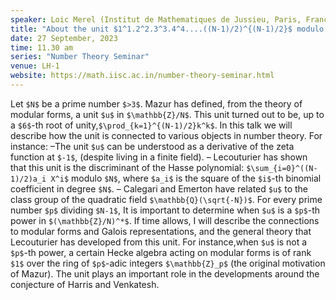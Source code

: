 ```yaml
---
speaker: Loic Merel (Institut de Mathematiques de Jussieu, Paris, France)
title: "About the unit $1^1.2^2.3^3.4^4....((N-1)/2)^{(N-1)/2}$ modulo a prime number $N$ "
date: 27 September, 2023
time: 11.30 am
series: "Number Theory Seminar"
venue: LH-1
website: https://math.iisc.ac.in/number-theory-seminar.html
---
```


Let `$N$` be a prime number `$>3$`. Mazur has defined, from the theory of modular forms, a unit `$u$` in `$\mathbb{Z}/N$`. This unit turned out to be, up to a `$6$`-th root of unity,`$\prod_{k=1}^{(N-1)/2}k^k$`. 
In this talk we will describe how the unit is connected to various objects in number theory. For instance:
–The unit `$u$` can be understood as a derivative of the zeta function at `$-1$`, (despite living in a finite field).
– Lecouturier has shown that this unit is the discriminant of the Hasse polynomial: `$\sum_{i=0}^((N-1)/2)a_i X^i$` modulo `$N$`, where `$a_i$` is the square of the `$i$`-th binomial coefficient in degree `$N$`.
– Calegari and Emerton have related `$u$` to the class group of the quadratic field `$\mathbb{Q}(\sqrt{-N})$`.
For every prime number `$p$` dividing `$N-1$`, It is important to determine when `$u$` is a `$p$`-th power in `$(\mathbb{Z}/N)^*$`. 
If time allows, I will describe the connections to modular forms and Galois representations, and the general theory that Lecouturier has developed from this unit. For instance,when `$u$` is not a `$p$`-th power, a certain Hecke algebra acting on modular forms is of rank `$1$` over the ring of `$p$`-adic integers `$\mathbb{Z}_p$` (the original motivation of Mazur). The unit plays an important role in the developments around the conjecture of Harris and Venkatesh.
